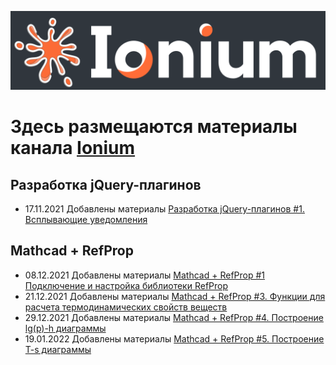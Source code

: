 ![Ionium.ru](https://github.com/Ionium-Education/youtube/blob/main/Ionium.ru.svg)

# Здесь размещаются материалы канала [Ionium](https://www.youtube.com/channel/UCI3rCYuuQzZZqCdqPF4_jAw)

## Разработка jQuery-плагинов
 - 17.11.2021 Добавлены материалы [Разработка jQuery-плагинов #1. Всплывающие уведомления](https://youtu.be/SSJ2tYJpOs0)

## Mathcad + RefProp
 - 08.12.2021 Добавлены материалы [Mathcad + RefProp #1 Подключение и настройка библиотеки RefProp](https://www.youtube.com/watch?v=ehu_O4MdBJs)
 - 21.12.2021 Добавлены материалы [Mathcad + RefProp #3. Функции для расчета термодинамических свойств веществ](https://www.youtube.com/watch?v=DCVSxXwbviY)
 - 29.12.2021 Добавлены материалы [Mathcad + RefProp #4. Построение lg(p)-h диаграммы](https://www.youtube.com/watch?v=DzAB6OHaaWQ)
 - 19.01.2022 Добавлены материалы [Mathcad + RefProp #5. Построение T-s диаграммы](https://youtu.be/aJj-1ZJUx6I)
